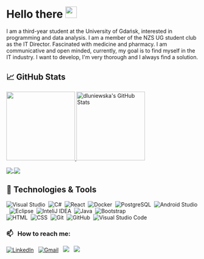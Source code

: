 # Hello there <img src="https://user-images.githubusercontent.com/72083113/152360671-96c209fd-6f4e-4e78-b92a-d7dff5b9faaf.png" width="30px">

I am a third-year student at the University of Gdańsk, interested in programming and data analysis. I am a member of the NZS UG student club as the IT Director.
Fascinated with medicine and pharmacy. I am communicative and open minded, currently, my goal is to find myself in the IT industry. I want to develop, I'm very thorough and I always find a solution.

## &#x1f4c8; GitHub Stats
<p>
<a href="https://github.com/dluniewska/dluniewska">
  <img height="180em" src="https://github-readme-stats.vercel.app/api/top-langs/?username=dluniewska&title_color=ffffff&text_color=c9cacc&icon_color=C69CC5&bg_color=1d1f21&langs_count=6&layout=compact" />
    <img height="180em" src="https://github-readme-stats.vercel.app/api?username=dluniewska&show_icons=true&line_height=27&count_private=true&title_color=ffffff&text_color=c9cacc&icon_color=C69CC5&bg_color=1d1f21&layout=compact" alt="dluniewska's GitHub Stats"/>
<!--   &hide=html,blade&layout=compact -->
</a>
</p>

<p>
<a href="https://github.com/dluniewska/CyberAnimals2021">
  <img align="center" src="https://github-readme-stats.vercel.app/api/pin/?username=dluniewska&repo=CyberAnimals2021&title_color=ffffff&text_color=c9cacc&icon_color=C69CC5&bg_color=1d1f21" />
</a>
<a href="https://github.com/dluniewska/WPFCalculator">
  <img align="center" src="https://github-readme-stats.vercel.app/api/pin/?username=dluniewska&repo=WPFCalculator&title_color=ffffff&text_color=c9cacc&icon_color=C69CC5&bg_color=1d1f21" />
</a>
</p>

## 🔧 Technologies & Tools

![Visual Studio](https://img.shields.io/badge/-VisualStudio-05122A?style=flat&logo=visualstudio&logoColor=CC66FF)&nbsp;
![C#](https://img.shields.io/badge/-Csharp-05122A?style=flat&logo=csharp&logoColor=640862)&nbsp;
![React](https://img.shields.io/badge/-React-05122A?style=flat&logo=react&logoColor=4dd2ff)&nbsp;
![Docker](https://img.shields.io/badge/-Docker-05122A?style=flat&logo=docker&logoColor=4dd2ff)&nbsp;
![PostgreSQL](https://img.shields.io/badge/-Postgresql-05122A?style=flat&logo=postgresql&logoColor=99b3ff)&nbsp;
![Android Studio](https://img.shields.io/badge/-AndroidStudio-05122A?style=flat&logo=AndroidStudio&logoColor=41AC5B)&nbsp;
![Eclipse](https://img.shields.io/badge/-Eclipse-05122A?style=flat&logo=Eclipse&logoColor=41078E)&nbsp;
![InteliJ IDEA](https://img.shields.io/badge/-IntelliJ_IDEA-05122A?style=flat&logo=intellij-idea&logoColor=A92E45)&nbsp;
![Java](https://img.shields.io/badge/-Java-05122A?style=flat&logo=Java&logoColor=FFA518)&nbsp;
![Bootstrap](https://img.shields.io/badge/-Bootstrap-05122A?style=flat&logo=bootstrap&logoColor=563D7C)\
![HTML](https://img.shields.io/badge/-HTML-05122A?style=flat&logo=HTML5)&nbsp;
![CSS](https://img.shields.io/badge/-CSS-05122A?style=flat&logo=CSS3&logoColor=1572B6)&nbsp;
![Git](https://img.shields.io/badge/-Git-05122A?style=flat&logo=git)&nbsp;
![GitHub](https://img.shields.io/badge/-GitHub-05122A?style=flat&logo=github)&nbsp;
![Visual Studio Code](https://img.shields.io/badge/-Visual%20Studio%20Code-05122A?style=flat&logo=visual-studio-code&logoColor=007ACC)&nbsp;

### 📫 &nbsp; How to reach me:


<a href="https://www.linkedin.com/in/daria-luniewska//"><img alt="LinkedIn" src="https://img.shields.io/badge/linkedin%20-%230077B5.svg?&style=flat&logo=linkedin&logoColor=white"/></a> &nbsp;
<a href="mailto:luniewska.d@gmail.com"><img alt="Gmail" src="https://img.shields.io/badge/Gmail-D14836?style=flat&logo=gmail&logoColor=white" /></a> &nbsp;
<a href="https://www.instagram.com/luuniewska/"><img src="https://img.shields.io/badge/-luuniewska-E4405F?style=flat&logo=Instagram&logoColor=white"/></a> &nbsp;
<a href="https://www.facebook.com/luniewska.daria"><img src="https://img.shields.io/badge/-luuniewska-3383CA?style=flat&logo=Facebook&logoColor=white"/></a> &nbsp;

<!-- - 🔭 I’m currently working on ...
- 🌱 I’m currently learning ...
- 👯 I’m looking to collaborate on ...
- 🤔 I’m looking for help with ...
- 💬 Ask me about ...
- 📫 How to reach me: ...
- 😄 Pronouns: ...
- ⚡ Fun fact: ... -->

